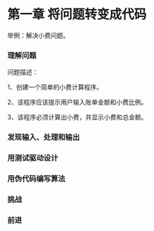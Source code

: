 # 第一章   将问题转变成代码

举例：解决小费问题。

### 理解问题

问题描述：

1、创建一个简单的小费计算程序。

2、该程序应该提示用户输入账单金额和小费比例。

3、该程序必须计算出小费，并显示小费和总金额。

### 发现输入、处理和输出


### 用测试驱动设计

### 用伪代码编写算法

### 挑战

### 前进
